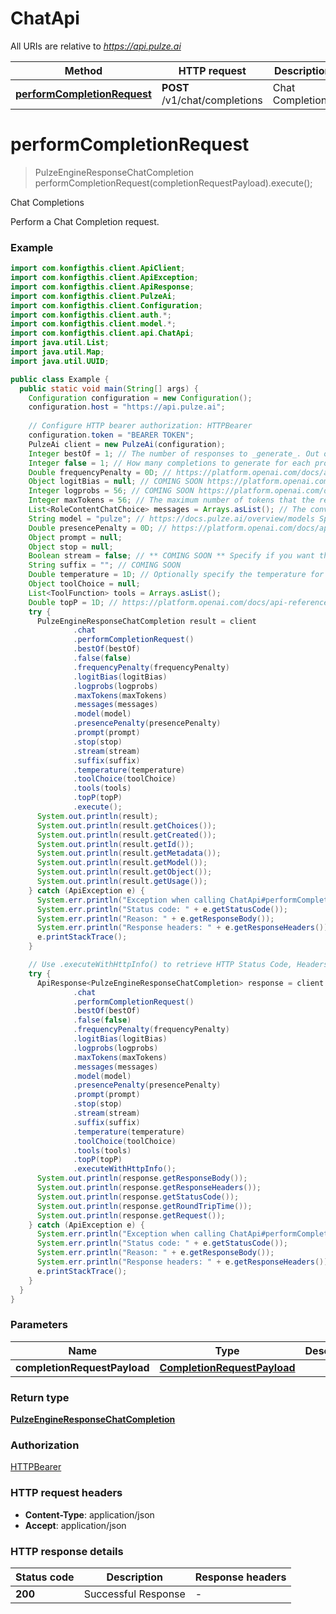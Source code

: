 # ChatApi

All URIs are relative to *https://api.pulze.ai*

| Method | HTTP request | Description |
|------------- | ------------- | -------------|
| [**performCompletionRequest**](ChatApi.md#performCompletionRequest) | **POST** /v1/chat/completions | Chat Completions |


<a name="performCompletionRequest"></a>
# **performCompletionRequest**
> PulzeEngineResponseChatCompletion performCompletionRequest(completionRequestPayload).execute();

Chat Completions

Perform a Chat Completion request.

### Example
```java
import com.konfigthis.client.ApiClient;
import com.konfigthis.client.ApiException;
import com.konfigthis.client.ApiResponse;
import com.konfigthis.client.PulzeAi;
import com.konfigthis.client.Configuration;
import com.konfigthis.client.auth.*;
import com.konfigthis.client.model.*;
import com.konfigthis.client.api.ChatApi;
import java.util.List;
import java.util.Map;
import java.util.UUID;

public class Example {
  public static void main(String[] args) {
    Configuration configuration = new Configuration();
    configuration.host = "https://api.pulze.ai";
    
    // Configure HTTP bearer authorization: HTTPBearer
    configuration.token = "BEARER TOKEN";
    PulzeAi client = new PulzeAi(configuration);
    Integer bestOf = 1; // The number of responses to _generate_. Out of those, it will return the best `n`.
    Integer false = 1; // How many completions to generate for each prompt. @default 1 
    Double frequencyPenalty = 0D; // https://platform.openai.com/docs/api-reference/completions/create#completions/create-frequency_penalty Increase the model's likelihood to not repeat tokens/words 
    Object logitBias = null; // COMING SOON https://platform.openai.com/docs/api-reference/completions/create#completions/create-logit_bias Modify the likelihood of specified tokens appearing in the completion.  See here for a detailed explanation on how to use: https://help.openai.com/en/articles/5247780-using-logit-bias-to-define-token-probability 
    Integer logprobs = 56; // COMING SOON https://platform.openai.com/docs/api-reference/completions/create#completions/create-logprobs Include the log probabilities on the logprobs most likely tokens, as well the chosen tokens. 
    Integer maxTokens = 56; // The maximum number of tokens that the response can contain.
    List<RoleContentChatChoice> messages = Arrays.asList(); // The conversation sent (with or without history) (for a /chat/completions request)
    String model = "pulze"; // https://docs.pulze.ai/overview/models Specify the model you'd like Pulze to use. (optional). Can be the full model name, or a subset for multi-matching.  Defaults to our dynamic routing, i.e. best model for this request. 
    Double presencePenalty = 0D; // https://platform.openai.com/docs/api-reference/completions/create#completions/create-presence_penalty Increase the model's likelihood to talk about new topics 
    Object prompt = null;
    Object stop = null;
    Boolean stream = false; // ** COMING SOON ** Specify if you want the response to be streamed or to be returned as a standard HTTP request 
    String suffix = ""; // COMING SOON
    Double temperature = 1D; // Optionally specify the temperature for this request only. Leave empty to allow Pulze to guess it for you.
    Object toolChoice = null;
    List<ToolFunction> tools = Arrays.asList();
    Double topP = 1D; // https://platform.openai.com/docs/api-reference/completions/create#completions/create-top_p An alternative to sampling with temperature, called nucleus sampling, where the model considers the results of the tokens with top_p probability mass 
    try {
      PulzeEngineResponseChatCompletion result = client
              .chat
              .performCompletionRequest()
              .bestOf(bestOf)
              .false(false)
              .frequencyPenalty(frequencyPenalty)
              .logitBias(logitBias)
              .logprobs(logprobs)
              .maxTokens(maxTokens)
              .messages(messages)
              .model(model)
              .presencePenalty(presencePenalty)
              .prompt(prompt)
              .stop(stop)
              .stream(stream)
              .suffix(suffix)
              .temperature(temperature)
              .toolChoice(toolChoice)
              .tools(tools)
              .topP(topP)
              .execute();
      System.out.println(result);
      System.out.println(result.getChoices());
      System.out.println(result.getCreated());
      System.out.println(result.getId());
      System.out.println(result.getMetadata());
      System.out.println(result.getModel());
      System.out.println(result.getObject());
      System.out.println(result.getUsage());
    } catch (ApiException e) {
      System.err.println("Exception when calling ChatApi#performCompletionRequest");
      System.err.println("Status code: " + e.getStatusCode());
      System.err.println("Reason: " + e.getResponseBody());
      System.err.println("Response headers: " + e.getResponseHeaders());
      e.printStackTrace();
    }

    // Use .executeWithHttpInfo() to retrieve HTTP Status Code, Headers and Request
    try {
      ApiResponse<PulzeEngineResponseChatCompletion> response = client
              .chat
              .performCompletionRequest()
              .bestOf(bestOf)
              .false(false)
              .frequencyPenalty(frequencyPenalty)
              .logitBias(logitBias)
              .logprobs(logprobs)
              .maxTokens(maxTokens)
              .messages(messages)
              .model(model)
              .presencePenalty(presencePenalty)
              .prompt(prompt)
              .stop(stop)
              .stream(stream)
              .suffix(suffix)
              .temperature(temperature)
              .toolChoice(toolChoice)
              .tools(tools)
              .topP(topP)
              .executeWithHttpInfo();
      System.out.println(response.getResponseBody());
      System.out.println(response.getResponseHeaders());
      System.out.println(response.getStatusCode());
      System.out.println(response.getRoundTripTime());
      System.out.println(response.getRequest());
    } catch (ApiException e) {
      System.err.println("Exception when calling ChatApi#performCompletionRequest");
      System.err.println("Status code: " + e.getStatusCode());
      System.err.println("Reason: " + e.getResponseBody());
      System.err.println("Response headers: " + e.getResponseHeaders());
      e.printStackTrace();
    }
  }
}

```

### Parameters

| Name | Type | Description  | Notes |
|------------- | ------------- | ------------- | -------------|
| **completionRequestPayload** | [**CompletionRequestPayload**](CompletionRequestPayload.md)|  | |

### Return type

[**PulzeEngineResponseChatCompletion**](PulzeEngineResponseChatCompletion.md)

### Authorization

[HTTPBearer](../README.md#HTTPBearer)

### HTTP request headers

 - **Content-Type**: application/json
 - **Accept**: application/json

### HTTP response details
| Status code | Description | Response headers |
|-------------|-------------|------------------|
| **200** | Successful Response |  -  |

